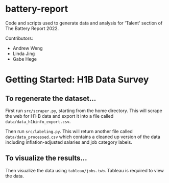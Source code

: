 # battery-report

Code and scripts used to generate data and analysis for 'Talent' section of The Battery Report 2022.

Contributors:
- Andrew Weng
- Linda Jing
- Gabe Hege

# Getting Started: H1B Data Survey

## To regenerate the dataset...

First run `src/scraper.py`, starting from the home directory. This will scrape the
web for H1-B data and export it into a file called
`data/data_h1binfo_export.csv`.

Then run `src/labeling.py`. This will return another file called
`data/data_processed.csv` which contains a cleaned up version of the data
including inflation-adjusted salaries and job category labels.

## To visualize the results...

Then visualize the data using `tableau/jobs.twb`. Tableau is required to view
the data.

